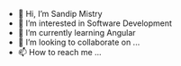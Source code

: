 - 👋 Hi, I’m Sandip Mistry
- 👀 I’m interested in Software Development
- 🌱 I’m currently learning Angular
- 💞️ I’m looking to collaborate on ...
- 📫 How to reach me ...

<!---
Sandip300300/Sandip300300 is a ✨ special ✨ repository because its `README.md` (this file) appears on your GitHub profile.
You can click the Preview link to take a look at your changes.
--->
